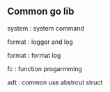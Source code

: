 ## Common go lib

system : system command 

format : logger and log 

format : format log 

fc : function progarmming 

adt : common use abstrcut struct
